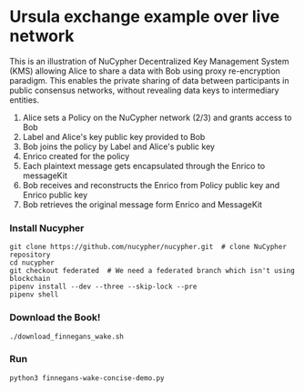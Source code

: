 # Ursula exchange example over live network

This is an illustration of NuCypher Decentralized Key Management System (KMS) allowing Alice to share a 
data with Bob using proxy re-encryption paradigm. This enables the private sharing of data between 
participants in public consensus networks, without revealing data keys to intermediary entities.

1. Alice sets a Policy on the NuCypher network (2/3) and grants access to Bob
2. Label and Alice's key public key provided to Bob
4. Bob joins the policy by Label and Alice's public key
5. Enrico created for the policy 
6. Each plaintext message gets encapsulated through the Enrico to messageKit
5. Bob receives and reconstructs the Enrico from Policy public key and Enrico public key
6. Bob retrieves the original message form Enrico and MessageKit

### Install Nucypher
```
git clone https://github.com/nucypher/nucypher.git  # clone NuCypher repository
cd nucypher
git checkout federated  # We need a federated branch which isn't using blockchain
pipenv install --dev --three --skip-lock --pre
pipenv shell
```

### Download the Book!
`./download_finnegans_wake.sh` 


### Run
`python3 finnegans-wake-concise-demo.py`
